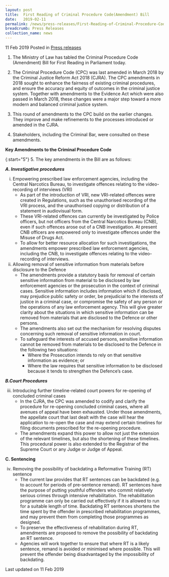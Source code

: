 ```yaml
---
layout: post
title:  First Reading of Criminal Procedure Code(Amendment) Bill
date:   2019-02-11
permalink: /news/press-releases/First-Reading-of-Criminal-Procedure-Code-Amendment-Bill
breadcrumb: Press Releases
collection_name: news
---
```

11 Feb 2019 Posted in [Press releases](/news/press-releases)

1. The Ministry of Law has tabled the Criminal Procedure Code (Amendment) Bill for First Reading in Parliament today.  
 
2. The Criminal Procedure Code (CPC) was last amended in March 2018 by the Criminal Justice Reform Act 2018 (CJRA). The CPC amendments in 2018 sought to enhance the fairness of existing criminal procedures, and ensure the accuracy and equity of outcomes in the criminal justice system. Together with amendments to the Evidence Act which were also passed in March 2018, these changes were a major step toward a more modern and balanced criminal justice system.  
 
3. This round of amendments to the CPC build on the earlier changes. They improve and make refinements to the processes introduced or amended in the CJRA.  
 
4. Stakeholders, including the Criminal Bar, were consulted on these amendments.

**Key Amendments to the Criminal Procedure Code**
  
{:start="5"}
5. The key amendments in the Bill are as follows:

***A. Investigative procedures***

<ol style="list-style-type: lower-roman;">
<li>Empowering prescribed law enforcement agencies, including the Central Narcotics Bureau, to investigate offences relating to the video-recording of interviews (VRI) 

<ul>
<li>As part of the introduction of VRI, new VRI-related offences were created in Regulations, such as the unauthorised recording of the VRI process, and the unauthorised copying or distribution of a statement in audiovisual form. </li>

<li>These VRI-related offences can currently be investigated by Police officers, but not officers from the Central Narcotics Bureau (CNB), even if such offences arose out of a CNB investigation. At present CNB officers are empowered only to investigate offences under the Misuse of Drugs Act.</li>

<li>To allow for better resource allocation for such investigations, the amendments empower prescribed law enforcement agencies, including the CNB, to investigate offences relating to the video-recording of interviews.</li>


</ul>

</li>

<li>Allowing removal of sensitive information from materials before disclosure to the Defence

<ul>
<li>The amendments provide a statutory basis for removal of certain sensitive information from material to be disclosed by law enforcement agencies or the prosecution in the context of criminal cases. Sensitive information includes information which if disclosed, may prejudice public safety or order, be prejudicial to the interests of justice in a criminal case, or compromise the safety of any person or the operations of any law enforcement agency. This will give greater clarity about the situations in which sensitive information can be removed from materials that are disclosed to the Defence or other persons.</li>

<li>The amendments also set out the mechanism for resolving disputes concerning such removal of sensitive information in court.</li>

<li>To safeguard the interests of accused persons, sensitive information cannot be removed from materials to be disclosed to the Defence in the following two situations:

<ul>
<li>Where the Prosecution intends to rely on that sensitive information as evidence; or</li>
<li>Where the law requires that sensitive information to be disclosed because it tends to strengthen the Defence’s case.</li>
</ul>

</li>

</ul>
</li>




</ol>

***B.Court Procedures***

<ol start="3" style="list-style-type: lower-roman;" >
<li>Introducing further timeline-related court powers for re-opening of concluded criminal cases

<ul>
<li>In the CJRA, the CPC was amended to codify and clarify the procedure for re-opening concluded criminal cases, where all avenues of appeal have been exhausted. Under those amendments, the appellate court that last dealt with the case will hear the application to re-open the case and may extend certain timelines for filing documents prescribed for the re-opening procedure.</li>

<li>The amendments expand this power to allow not just the extension of the relevant timelines, but also the shortening of these timelines. This procedural power is also extended to the Registrar of the Supreme Court or any Judge or Judge of Appeal.</li>
</ul>
</li>
</ol>

**C. Sentencing**

<ol start="4"  style="list-style-type: lower-roman;">
<li>Removing the possibility of backdating a Reformative Training (RT) sentence

<ul>
<li>The current law provides that RT sentences can be backdated (e.g. to account for periods of pre-sentence remand). RT sentences have the purpose of putting youthful offenders who commit relatively serious crimes through intensive rehabilitation. The rehabilitation programme can only be carried out effectively if it is allowed to run for a suitable length of time. Backdating RT sentences shortens the time spent by the offender in prescribed rehabilitation programmes, and may prevent them from completing those programmes as designed. </li>

<li>To preserve the effectiveness of rehabilitation during RT, amendments are proposed to remove the possibility of backdating an RT sentence.</li>

<li>Agencies will work together to ensure that where RT is a likely sentence, remand is avoided or minimised where possible. This will prevent the offender being disadvantaged by the impossibility of backdating.</li>

</ul>
</li>

</ol>






<p class="right-side-updated">Last updated on 11 Feb 2019</p>
